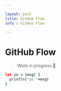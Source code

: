 ```yaml
---

layout: post
title: GitHub Flow
info : GitHub Flow

---
```


# GitHub Flow

> Work in progress :construction:

```coffeescript
let yo = |msg| {
  println("yo "+msg)
}
```
